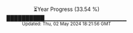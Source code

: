 <p align="center">
⏳Year Progress (33.54 %) <br>
██████████▁▁▁▁▁▁▁▁▁▁▁▁▁▁▁▁▁▁▁▁ <br>
<sub>Updated: Thu, 02 May 2024 18:21:56 GMT</sub>
</p>

